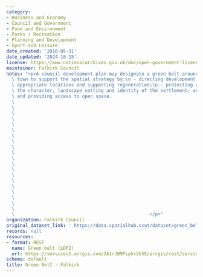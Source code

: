 ```yaml
---
category:
- Business and Economy
- Council and Government
- Food and Environment
- Parks / Recreation
- Planning and Development
- Sport and Leisure
date_created: '2016-05-31'
date_updated: '2024-10-15'
license: https://www.nationalarchives.gov.uk/doc/open-government-licence/version/3/
maintainer: Falkirk Council
notes: "<p>A council development plan may designate a green belt around a city or\
  \ town to support the spatial strategy by:\n - directing development to the most\
  \ appropriate locations and supporting regeneration;\n - protecting and enhancing\
  \ the character, landscape setting and identity of the settlement; and\n - protecting\
  \ and providing access to open space.                                          \
  \                                                                              \
  \                                                                              \
  \                                                                              \
  \                                                                              \
  \                                                                              \
  \                                                                              \
  \                                                                              \
  \                                                                              \
  \                                                                              \
  \                                                                              \
  \                                                                              \
  \                                                                              \
  \                                                                              \
  \                                                                              \
  \                                                                              \
  \                                                                              \
  \                                                                              \
  \                                                                              \
  \                                                                              \
  \                                                                              \
  \                                                  </p>"
organization: Falkirk Council
original_dataset_link: ' https://data.spatialhub.scot/dataset/green_belt-fa'
records: null
resources:
- format: REST
  name: Green belt (LDP2)
  url: https://services5.arcgis.com/2A1rJB9Piphr2k5E/arcgis/rest/services/LDP2_GreenBelt/FeatureServer/0/query?outFields=*&where=1%3D1
schema: default
title: Green Belt - Falkirk
---
```

